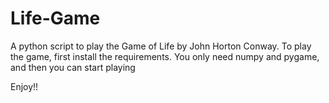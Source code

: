 # Life-Game
A python script to play the Game of Life by John Horton Conway.
To play the game, first install the requirements. 
You only need numpy and pygame, and then you can start playing

Enjoy!!
